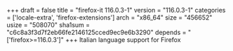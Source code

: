 +++
draft = false
title = "firefox-it 116.0.3-1"
version = "116.0.3-1"
categories = ['locale-extra', 'firefox-extensions']
arch = "x86_64"
size = "456652"
usize = "508070"
sha1sum = "c6c8a3f3d7f2eb66fe2146125cced9ec9e6b3290"
depends = "['firefox>=116.0.3']"
+++
Italian language support for Firefox